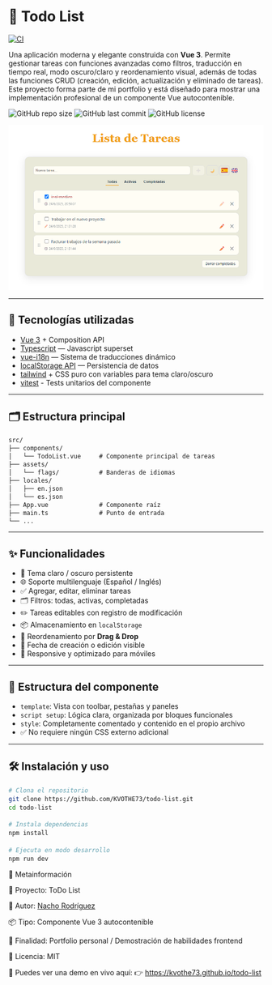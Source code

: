 # 📘 Todo List

[![CI](https://github.com/KVOTHE73/todo-list/actions/workflows/ci.yml/badge.svg)](https://github.com/KVOTHE73/todo-list/actions/workflows/ci.yml)

Una aplicación moderna y elegante construida con **Vue 3**. Permite gestionar tareas con funciones avanzadas como filtros, traducción en tiempo real, modo oscuro/claro y reordenamiento visual, además de todas las funciones CRUD (creación, edición, actualización y eliminado de tareas). Este proyecto forma parte de mi portfolio y está diseñado para mostrar una implementación profesional de un componente Vue autocontenible.

![GitHub repo size](https://img.shields.io/github/repo-size/KVOTHE73/todo-list)
![GitHub last commit](https://img.shields.io/github/last-commit/KVOTHE73/todo-list)
![GitHub license](https://img.shields.io/github/license/KVOTHE73/todo-list)

![Vista del editor](./public/todolistPreview.png)

---

## 🚀 Tecnologías utilizadas

- [Vue 3](https://vuejs.org/) + Composition API
- [Typescript](https://www.typescriptlang.org/) — Javascript superset
- [vue-i18n](https://github.com/markedjs/marked) — Sistema de traducciones dinámico
- [localStorage API](https://highlightjs.org/) — Persistencia de datos
- [tailwind](https://tailwindcss.com/) + CSS puro con variables para tema claro/oscuro
- [vitest](https://vitest.dev/) - Tests unitarios del componente

---

## 🗂️ Estructura principal

```
src/
├── components/
│   └── TodoList.vue     # Componente principal de tareas
├── assets/
│   └── flags/           # Banderas de idiomas
├── locales/
│   ├── en.json
│   └── es.json
├── App.vue              # Componente raíz
├── main.ts              # Punto de entrada
└── ...
```

---

## ✨ Funcionalidades

- 🎨 Tema claro / oscuro persistente
- 🌐 Soporte multilenguaje (Español / Inglés)
- ✅ Agregar, editar, eliminar tareas
- 🗂️ Filtros: todas, activas, completadas
- ✏️ Tareas editables con registro de modificación
- 📦 Almacenamiento en `localStorage`
- 🔀 Reordenamiento por **Drag & Drop**
- 📆 Fecha de creación o edición visible
- 📱 Responsive y optimizado para móviles

---

## 🧩 Estructura del componente

- `template`: Vista con toolbar, pestañas y paneles
- `script setup`: Lógica clara, organizada por bloques funcionales
- `style`: Completamente comentado y contenido en el propio archivo
- ✅ No requiere ningún CSS externo adicional

---

## 🛠️ Instalación y uso

```bash
# Clona el repositorio
git clone https://github.com/KVOTHE73/todo-list.git
cd todo-list

# Instala dependencias
npm install

# Ejecuta en modo desarrollo
npm run dev
```

📅 Metainformación

📁 Proyecto: ToDo List

🧠 Autor: [Nacho Rodríguez](https://www.nacho-rodriguez.com)

📦 Tipo: Componente Vue 3 autocontenible

🎯 Finalidad: Portfolio personal / Demostración de habilidades frontend

🔗 Licencia: MIT

📣 Puedes ver una demo en vivo aquí:
👉 https://kvothe73.github.io/todo-list

